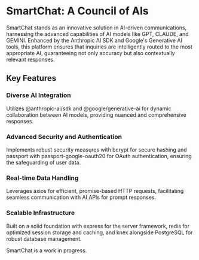 # SmartChat: A Council of AIs

SmartChat stands as an innovative solution in AI-driven communications, harnessing the advanced capabilities of AI 
models like GPT, CLAUDE, and GEMINI. Enhanced by the Anthropic AI SDK and Google's Generative AI tools, this platform
ensures that inquiries are intelligently routed to the most appropriate AI, guaranteeing not only accuracy but also
contextually relevant responses.

## Key Features

### Diverse AI Integration
Utilizes @anthropic-ai/sdk and @google/generative-ai for dynamic collaboration between AI models, providing nuanced
and comprehensive responses.

### Advanced Security and Authentication
Implements robust security measures with bcrypt for secure hashing and passport with passport-google-oauth20 for
OAuth authentication, ensuring the safeguarding of user data.

### Real-time Data Handling
Leverages axios for efficient, promise-based HTTP requests, facilitating seamless communication with AI APIs for
prompt responses.

### Scalable Infrastructure
Built on a solid foundation with express for the server framework, redis for optimized session storage and caching,
and knex alongside PostgreSQL for robust database management.

SmartChat is a work in progress.
